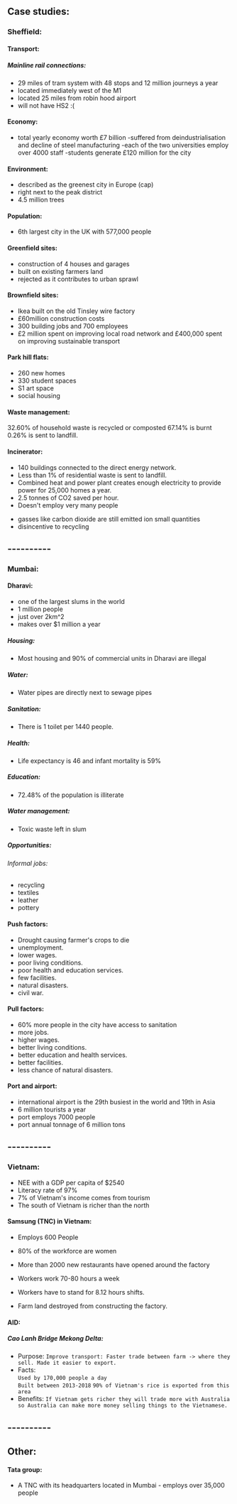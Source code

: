 ## Case studies:  


### Sheffield:
#### Transport:
##### Mainline rail connections:
- 29 miles of tram system with 48 stops and 12 million journeys a year
- located immediately west of the M1
- located 25 miles from robin hood airport
- will not have HS2 :(

#### Economy:
- total yearly economy worth £7 billion
-suffered from deindustrialisation and decline of steel manufacturing
-each of the two universities employ over 4000 staff
-students generate £120 million for the city

#### Environment:
- described as the greenest city in Europe (cap)  
- right next to the peak district  
- 4.5 million trees  

#### Population:
* 6th largest city in the UK with 577,000 people

#### Greenfield sites:
- construction of 4 houses and garages
- built on existing farmers land
- rejected as it contributes to urban sprawl

#### Brownfield sites:
- Ikea built on the old Tinsley wire factory
- £60million construction costs
- 300 building jobs and 700 employees
- £2 million spent on improving local road network and £400,000 spent on improving sustainable transport

#### Park hill flats:
- 260 new homes
- 330 student spaces
- S1 art space
- social housing

#### Waste management:
32.60% of household waste is recycled or composted
67.14% is burnt
0.26% is sent to landfill.

#### Incinerator:
* 140 buildings connected to the direct energy network.
* Less than 1% of residential waste is sent to landfill.
* Combined heat and power plant creates enough electricity to provide power for 25,000 homes a year.
* 2.5 tonnes of CO2 saved per hour.
* Doesn't employ very many people
- gasses like carbon dioxide are still emitted ion small quantities
- disincentive to recycling

## ----------

### Mumbai:
#### Dharavi:
- one of the largest slums in the world
- 1 million people
- just over 2km^2
- makes over $1 million a year

##### Housing:
* Most housing and 90% of commercial units in Dharavi are illegal

##### Water:
* Water pipes are directly next to sewage pipes  

##### Sanitation:
* There is 1 toilet per 1440 people.

##### Health:
* Life expectancy is 46 and infant mortality is 59%

##### Education:
* 72.48% of the population is illiterate

##### Water management:
* Toxic waste left in slum

##### Opportunities:
###### Informal jobs:
- recycling
- textiles
- leather
- pottery

#### Push factors:
* Drought causing farmer's crops to die
* unemployment.
* lower wages.
* poor living conditions.
* poor health and education services.
* few facilities.
* natural disasters.
* civil war.

#### Pull factors:
* 60% more people in the city have access to sanitation
* more jobs.
* higher wages.
* better living conditions.
* better education and health services.
* better facilities.
* less chance of natural disasters.

#### Port and airport:
* international airport is the 29th busiest in the world and 19th in Asia
* 6 million tourists a year
* port employs 7000 people
* port annual tonnage of 6 million tons

## ----------


### Vietnam:
* NEE with a GDP per capita of $2540
* Literacy rate of 97%
* 7% of Vietnam's income comes from tourism
* The south of Vietnam is richer than the north

#### Samsung (TNC) in Vietnam:
* Employs 600 People
* 80% of the workforce are women
* More than 2000 new restaurants have opened around the factory

* Workers work 70-80 hours a week
* Workers have to stand for 8.12 hours shifts.
* Farm land destroyed from constructing the factory.

#### AID:
##### Cao Lanh Bridge Mekong Delta:
* Purpose: `Improve transport: Faster trade between farm -> where they sell. Made it easier to export.`
* Facts:  
`Used by 170,000 people a day`  
`Built between 2013-2018`
`90% of Vietnam's rice is exported from this area`  
* Benefits: `If Vietnam gets richer they will trade more with Australia so Australia can make more
money selling things to the Vietnamese.`

## ----------

## Other:
#### Tata group:
* A TNC with its headquarters located in Mumbai - employs over 35,000 people
